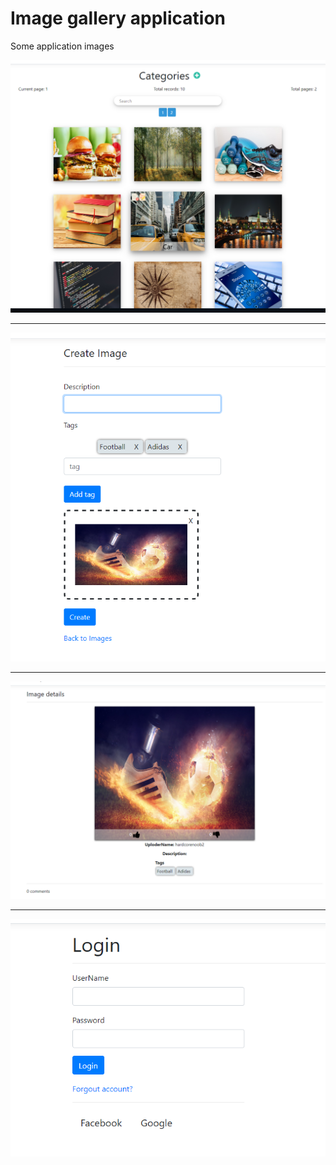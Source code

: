 # Image gallery application

Some application images

![](readme/first.png)

<hr/>

![](readme/second.png)

<hr/>

![](readme/third.png)

<hr/>

![](readme/foruth.png)

